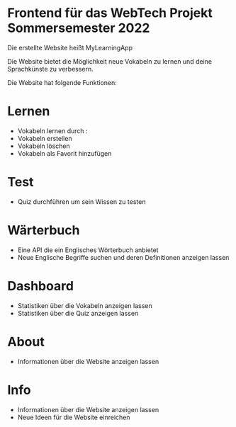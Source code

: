 # Frontend für das WebTech Projekt Sommersemester 2022

Die erstellte Website heißt MyLearningApp

Die Website bietet die Möglichkeit neue Vokabeln zu lernen und deine Sprachkünste zu verbessern.

Die Website hat folgende Funktionen:

# Lernen

- Vokabeln lernen durch :
- Vokabeln erstellen 
- Vokabeln löschen
- Vokabeln als Favorit hinzufügen

# Test

- Quiz durchführen um sein Wissen zu testen 

# Wärterbuch

- Eine API die ein Englisches Wörterbuch anbietet
- Neue Englische Begriffe suchen und deren Definitionen anzeigen lassen

# Dashboard

- Statistiken über die Vokabeln anzeigen lassen
- Statistiken über die Quiz anzeigen lassen

# About 

- Informationen über die Website anzeigen lassen

# Info

- Informationen über die Website anzeigen lassen
- Neue Ideen für die Website einreichen
